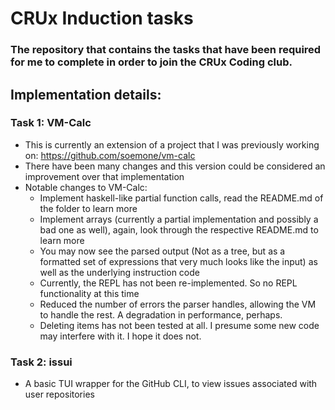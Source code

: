 # CRUx Induction tasks
### The repository that contains the tasks that have been required for me to complete in order to join the CRUx Coding club.
## Implementation details:
### Task 1: VM-Calc
- This is currently an extension of a project that I was previously working on: https://github.com/soemone/vm-calc
- There have been many changes and this version could be considered an improvement over that implementation
- Notable changes to VM-Calc:
    - Implement haskell-like partial function calls, read the README.md of the folder to learn more
    - Implement arrays (currently a partial implementation and possibly a bad one as well), again, look through the respective README.md to learn more
    - You may now see the parsed output (Not as a tree, but as a formatted set of expressions that very much looks like the input) as well as the underlying instruction code
    - Currently, the REPL has not been re-implemented. So no REPL functionality at this time
    - Reduced the number of errors the parser handles, allowing the VM to handle the rest. A degradation in performance, perhaps.
    - Deleting items has not been tested at all. I presume some new code may interfere with it. I hope it does not.

### Task 2: issui
- A basic TUI wrapper for the GitHub CLI, to view issues associated with user repositories